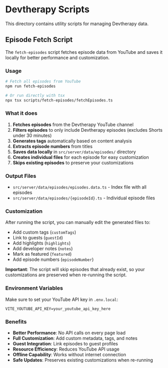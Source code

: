 # Devtherapy Scripts

This directory contains utility scripts for managing Devtherapy data.

## Episode Fetch Script

The `fetch-episodes` script fetches episode data from YouTube and saves it locally for better performance and customization.

### Usage

```bash
# Fetch all episodes from YouTube
npm run fetch-episodes

# Or run directly with tsx
npx tsx scripts/fetch-episodes/fetchEpisodes.ts
```

### What it does

1. **Fetches episodes** from the Devtherapy YouTube channel
2. **Filters episodes** to only include Devtherapy episodes (excludes Shorts under 30 minutes)
3. **Generates tags** automatically based on content analysis
4. **Extracts episode numbers** from titles
5. **Saves data locally** in `src/server/data/episodes/` directory
6. **Creates individual files** for each episode for easy customization
7. **Skips existing episodes** to preserve your customizations

### Output Files

- `src/server/data/episodes/episodes.data.ts` - Index file with all episodes
- `src/server/data/episodes/{episodeId}.ts` - Individual episode files

### Customization

After running the script, you can manually edit the generated files to:

- Add custom tags (`customTags`)
- Link to guests (`guestId`)
- Add highlights (`highlights`)
- Add developer notes (`notes`)
- Mark as featured (`featured`)
- Add episode numbers (`episodeNumber`)

**Important**: The script will skip episodes that already exist, so your customizations are preserved when re-running the script.

### Environment Variables

Make sure to set your YouTube API key in `.env.local`:

```
VITE_YOUTUBE_API_KEY=your_youtube_api_key_here
```

### Benefits

- **Better Performance**: No API calls on every page load
- **Full Customization**: Add custom metadata, tags, and notes
- **Guest Integration**: Link episodes to guest profiles
- **Resource Efficiency**: Reduces YouTube API usage
- **Offline Capability**: Works without internet connection
- **Safe Updates**: Preserves existing customizations when re-running
